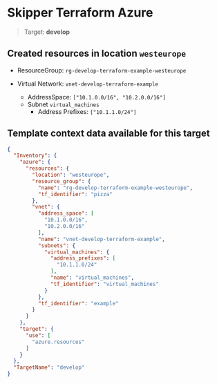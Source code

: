 # Skipper Terraform Azure
> Target: **develop**

## Created resources in location `westeurope`

- ResourceGroup: `rg-develop-terraform-example-westeurope`

- Virtual Network: `vnet-develop-terraform-example`
  - AddressSpace: `["10.1.0.0/16", "10.2.0.0/16"]`
  - Subnet `virtual_machines`
    - Address Prefixes: `["10.1.1.0/24"]`


## Template context data available for this target
```json
{
  "Inventory": {
    "azure": {
      "resources": {
        "location": "westeurope",
        "resource_group": {
          "name": "rg-develop-terraform-example-westeurope",
          "tf_identifier": "pizza"
        },
        "vnet": {
          "address_space": [
            "10.1.0.0/16",
            "10.2.0.0/16"
          ],
          "name": "vnet-develop-terraform-example",
          "subnets": {
            "virtual_machines": {
              "address_prefixes": [
                "10.1.1.0/24"
              ],
              "name": "virtual_machines",
              "tf_identifier": "virtual_machines"
            }
          },
          "tf_identifier": "example"
        }
      }
    },
    "target": {
      "use": [
        "azure.resources"
      ]
    }
  },
  "TargetName": "develop"
}
```
